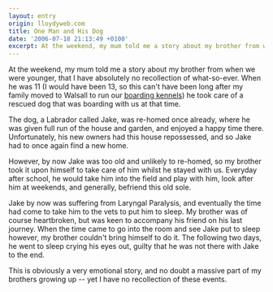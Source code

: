```yaml
---
layout: entry
origin: lloydyweb.com
title: One Man and His Dog
date: '2006-07-18 21:13:49 +0100'
excerpt: At the weekend, my mum told me a story about my brother from when we were younger, that I have absolutely no recollection of what-so-ever.
---
```

At the weekend, my mum told me a story about my brother from when we were younger, that I have absolutely no recollection of what-so-ever. When he was 11 (I would have been 13, so this can't have been long after my family moved to Walsall to run our [boarding kennels][1]) he took care of a rescued dog that was boarding with us at that time.

The dog, a Labrador called Jake, was re-homed once already, where he was given full run of the house and garden, and enjoyed a happy time there. Unfortunately, his new owners had this house repossessed, and so Jake had to once again find a new home.

However, by now Jake was too old and unlikely to re-homed, so my brother took it upon himself to take care of him whilst he stayed with us. Everyday after school, he would take him into the field and play with him, look after him at weekends, and generally, befriend this old sole.

Jake by now was suffering from Laryngal Paralysis, and eventually the time had come to take him to the vets to put him to sleep. My brother was of course heartbroken, but was keen to accompany his friend on his last journey. When the time came to go into the room and see Jake put to sleep however, my brother couldn't bring himself to do it. The following two days, he went to sleep crying his eyes out, guilty that he was not there with Jake to the end.

This is obviously a very emotional story, and no doubt a massive part of my brothers growing up -- yet I have no recollection of these events.

[1]: http://www.fairwaykennels.co.uk/